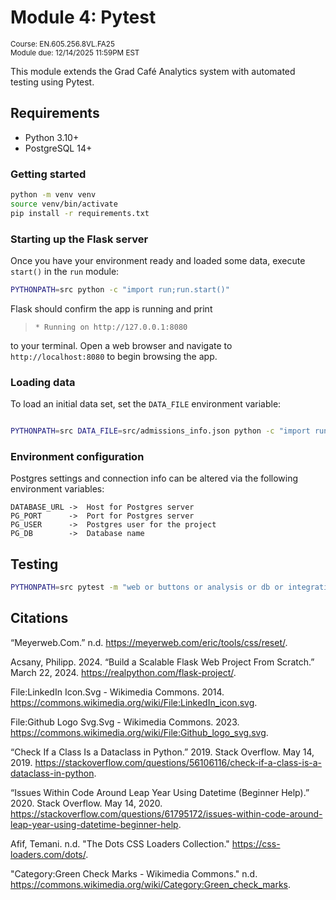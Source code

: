 # Module 4: Pytest

<small>Course: EN.605.256.8VL.FA25</small>
<br/>
<small>Module due: 12/14/2025 11:59PM EST</small>

This module extends the Grad Café Analytics system with automated testing using Pytest.

## Requirements

* Python 3.10+
* PostgreSQL 14+

### Getting started

```bash
python -m venv venv
source venv/bin/activate
pip install -r requirements.txt
```

### Starting up the Flask server

Once you have your environment ready and loaded some data, execute `start()` in the `run` module:

```sh
PYTHONPATH=src python -c "import run;run.start()"
```

Flask should confirm the app is running and print

> `* Running on http://127.0.0.1:8080`

to your terminal. Open a web browser and navigate to `http://localhost:8080` to begin browsing the app.

### Loading data

To load an initial data set, set the `DATA_FILE` environment variable:

```sh

PYTHONPATH=src DATA_FILE=src/admissions_info.json python -c "import run;run.start()"
```

### Environment configuration

Postgres settings and connection info can be altered via the following environment variables:

```
DATABASE_URL ->  Host for Postgres server
PG_PORT      ->  Port for Postgres server
PG_USER      ->  Postgres user for the project
PG_DB        ->  Database name
```

## Testing

```bash
PYTHONPATH=src pytest -m "web or buttons or analysis or db or integration" --cov=src --cov-report=html
```

## Citations

“Meyerweb.Com.” n.d. https://meyerweb.com/eric/tools/css/reset/.

Acsany, Philipp. 2024. “Build a Scalable Flask Web Project From Scratch.” March 22, 2024. https://realpython.com/flask-project/.

File:LinkedIn Icon.Svg - Wikimedia Commons. 2014. https://commons.wikimedia.org/wiki/File:LinkedIn_icon.svg.

File:Github Logo Svg.Svg - Wikimedia Commons. 2023. https://commons.wikimedia.org/wiki/File:Github_logo_svg.svg.

“Check If a Class Is a Dataclass in Python.” 2019. Stack Overflow. May 14, 2019. https://stackoverflow.com/questions/56106116/check-if-a-class-is-a-dataclass-in-python.

“Issues Within Code Around Leap Year Using Datetime (Beginner Help).” 2020. Stack Overflow. May 14, 2020. https://stackoverflow.com/questions/61795172/issues-within-code-around-leap-year-using-datetime-beginner-help.

Afif, Temani. n.d. "The Dots CSS Loaders Collection." https://css-loaders.com/dots/.

"Category:Green Check Marks - Wikimedia Commons." n.d. https://commons.wikimedia.org/wiki/Category:Green_check_marks.
